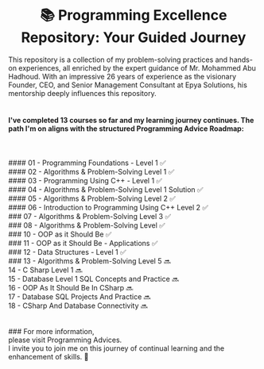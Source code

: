 <h1 align="center">📚 Programming Excellence Repository: Your Guided Journey</h1>

This repository is a collection of my problem-solving practices and hands-on experiences, all enriched by the expert guidance of Mr. Mohammed Abu Hadhoud. With an impressive 26 years of experience as the visionary Founder, CEO, and Senior Management Consultant at Epya Solutions, his mentorship deeply influences this repository.
<br/>
<br/>

 #### I've completed 13 courses so far and my learning journey continues. The path I'm on aligns with the structured Programming Advice Roadmap:
<br/>
<br/>
#### 01 - Programming Foundations - Level 1 ✅ <br/> 
#### 02 - Algorithms & Problem-Solving Level 1 ✅ <br/>
#### 03 - Programming Using C++ - Level 1 ✅ <br/>
#### 04 - Algorithms & Problem-Solving Level 1 Solution ✅ <br/>
#### 05 - Algorithms & Problem-Solving Level 2 ✅ <br/>
#### 06 - Introduction to Programming Using C++ Level 2 ✅ <br/>
### 07 - Algorithms & Problem-Solving Level 3 ✅ <br/>
### 08 - Algorithms & Problem-Solving Level ✅ <br/>
### 10 - OOP as it Should Be ✅ <br/>
### 11 - OOP as it Should Be - Applications ✅ <br/>
### 12 - Data Structures - Level 1 ✅ <br/>
### 13 - Algorithms & Problem-Solving Level 5 🔜 <br/>
14 - C Sharp Level 1 🔜<br/>
15 - Database Level 1 SQL Concepts and Practice 🔜<br/>
16 - OOP As It Should Be In CSharp 🔜 <br/>
17 - Database SQL Projects And Practice 🔜 <br/>
18 - CSharp And Database Connectivity 🔜 <br/>
<br/>
<br/>
### For more information, <br/>
please visit Programming Advices.<br/>I invite you to join me on this journey of continual learning and the enhancement of skills. 🚀

